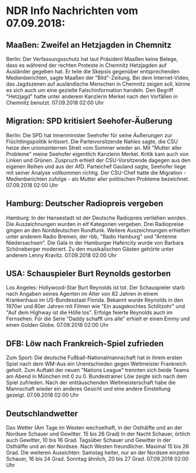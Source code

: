 # NDR Info Nachrichten vom 07.09.2018:


## Maaßen: Zweifel an Hetzjagden in Chemnitz
Berlin: Der Verfassungsschutz hat laut Präsident Maaßen keine Belege, dass es während der rechten Proteste in Chemnitz Hetzjagden auf Ausländer gegeben hat. Er teile die Skepsis gegenüber entsprechenden Medienberichten, sagte Maaßen der "Bild"-Zeitung. Bei dem Internet-Video, das Jagdszenen auf ausländische Menschen in Chemnitz zeigen soll, könne es sich auch um eine gezielte Falschinformation handeln. Den Begriff "Hetzjagd" hatte unter anderem Kanzlerin Merkel nach den Vorfällen in Chemnitz benutzt. 07.09.2018 02:00 Uhr 

## Migration: SPD kritisiert Seehofer-Äußerung
Berlin: Die SPD hat Innenminister Seehofer für seine Äußerungen zur Flüchtlingspolitik kritisiert. Die Parteivorsitzende Nahles sagte, die CSU heize den unionsinternen Streit vom Sommer wieder an. Mit "Mutter aller Probleme" meine Seehofer eigentlich Kanzlerin Merkel. Kritik kam auch von Linken und Grünen. Zuspruch erhielt der CSU-Vorsitzende dagegen aus den eigenen Reihen und aus der AfD. Parteichef Gauland sagte, Seehofer liege mit seiner Analyse vollkommen richtig. Der CSU-Chef hatte die Migration - Medienberichten zufolge - als Mutter aller politischen Probleme bezeichnet. 07.09.2018 02:00 Uhr 

## Hamburg: Deutscher Radiopreis vergeben
Hamburg: In der Hansestadt ist der Deutsche Radiopreis verliehen worden. Die Auszeichnungen wurden in elf Kategorien vergeben. Drei Radiopreise gingen an den Norddeutschen Rundfunk. Weitere Auszeichnungen erhielten unter anderem  Radio Bremen, der rbb, "Radio Hamburg" und "Antenne Niedersachsen". Die Gala in der Hamburger Hafencity wurde von Barbara Schöneberger moderiert. Zu den musikalischen Gästen gehörte unter anderem Lenny Kravitz. 07.09.2018 02:00 Uhr 

## USA: Schauspieler Burt Reynolds gestorben
Los Angeles:			Hollywood-Star Burt Reynolds ist tot. Der Schauspieler starb nach Angaben seines Agenten im Alter von 82 Jahren in einem Krankenhaus im US-Bundesstaat Florida. Bekannt wurde Reynolds in den 1970er und 80er Jahren mit Filmen wie "Ein ausgekochtes Schlitzohr" und "Auf dem Highway ist die Hölle los". Erfolge feierte Reynolds auch im Fernsehen. Für die Serie "Daddy schafft uns alle" erhielt er einen Emmy und einen Golden Globe. 07.09.2018 02:00 Uhr 

## DFB: Löw nach Frankreich-Spiel zufrieden
Zum Sport: 	Die deutsche Fußball-Nationalmannschaft hat in ihrem ersten Spiel nach dem WM-Aus ein Unentschieden gegen Weltmeister Frankreich geholt. Zum Auftakt der neuen "Nations League" trennten sich beide Teams am Abend in München mit 0 zu 0. Bundestrainer Löw zeigte sich nach dem Spiel zufrieden. Nach der enttäuschenden Weltmeisterschaft habe die Mannschaft wieder ein anderes Gesicht und eine andere Einstellung gezeigt. 07.09.2018 02:00 Uhr 

## Deutschlandwetter
Das Wetter
(Am Tage im Westen wechselhaft, in der Osthälfte und an der Nordsee Schauer und Gewitter. 15 bis 26 Grad) In der Nacht Schauer, örtlich auch Gewitter, 10 bis 16 Grad. Tagsüber Schauer und Gewitter in der Osthälfte und an der Nordsee. Nach Westen freundlicher. Maximal 15 bis 26 Grad. Die weiteren Aussichten:
Samstag heiter, nur an der Nordsee einzelne Schauer, 16 bis 24 Grad. Sonntag ähnlich, 20 bis 27 Grad. 07.09.2018 02:00 Uhr 
